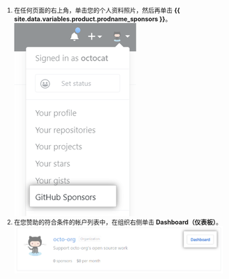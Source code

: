 1. 在任何页面的右上角，单击您的个人资料照片，然后再单击 **{{ site.data.variables.product.prodname_sponsors }}**。 ![{{ site.data.variables.product.prodname_sponsors }} 按钮](/assets/images/help/sponsors/access-github-sponsors-dashboard.png)
2. 在您赞助的符合条件的帐户列表中，在组织右侧单击 **Dashboard（仪表板）**。 ![组织赞助者仪表板按钮](/assets/images/help/sponsors/org-sponsors-dashboard-button.png)
